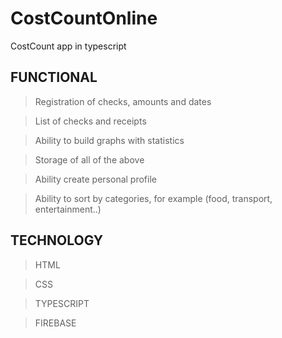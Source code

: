 # CostCountOnline
CostCount app in typescript

## FUNCTIONAL

 >Registration of checks, amounts and dates
 
 >List of checks and receipts
 
 >Ability to build graphs with statistics
 
 >Storage of all of the above
 
 >Ability create personal profile
 
 >Ability to sort by categories, for example (food, transport, entertainment..)

## TECHNOLOGY

>HTML

>CSS

>TYPESCRIPT

>FIREBASE

